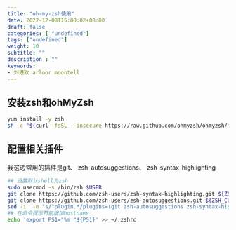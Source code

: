 ```yaml
---
title: "oh-my-zsh使用"
date: 2022-12-08T15:00:02+08:00
draft: false
categories: [ "undefined"]
tags: ["undefined"]
weight: 10
subtitle: ""
description : ""
keywords:
- 刘港欢 arloor moontell
---
```


<!--more-->

## 安装zsh和ohMyZsh

```bash
yum install -y zsh
sh -c "$(curl -fsSL --insecure https://raw.github.com/ohmyzsh/ohmyzsh/master/tools/install.sh)"
```

## 配置相关插件

我这边常用的插件是git、 zsh-autosuggestions、 zsh-syntax-highlighting

```bash
## 设置默认shell为zsh
sudo usermod -s /bin/zsh $USER
git clone https://github.com/zsh-users/zsh-syntax-highlighting.git ${ZSH_CUSTOM:-~/.oh-my-zsh/custom}/plugins/zsh-syntax-highlighting
git clone https://github.com/zsh-users/zsh-autosuggestions.git ${ZSH_CUSTOM:-~/.oh-my-zsh/custom}/plugins/zsh-autosuggestions
sed -i  -e "s/^plugin.*/plugins=(git zsh-autosuggestions zsh-syntax-highlighting)/g" ~/.zshrc
## 在命令提示符前增加hostname
echo 'export PS1="%m "${PS1}' >> ~/.zshrc
```

